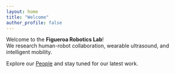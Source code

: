 ```yaml
---
layout: home
title: "Welcome"
author_profile: false
---
```


Welcome to the **Figueroa Robotics Lab**!  
We research human-robot collaboration, wearable ultrasound, and intelligent mobility.

Explore our [People](/people/) and stay tuned for our latest work.
